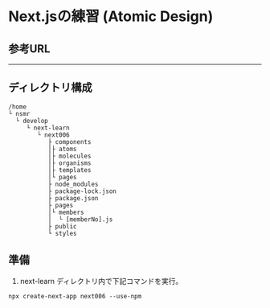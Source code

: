 # Next.jsの練習 (Atomic Design)

## 参考URL


---

## ディレクトリ構成

```
/home
└ nsmr
  └ develop
     └ next-learn
        └ next006
           ├ components
           │├ atoms
           │├ molecules
           │├ organisms
           │├ templates
           │└ pages
           ├ node_modules
           ├ package-lock.json
           ├ package.json
           ├ pages
           │└ members
           │  └ [memberNo].js
           ├ public
           └ styles
```

## 準備

1. next-learn ディレクトリ内で下記コマンドを実行。

```
npx create-next-app next006 --use-npm
```


